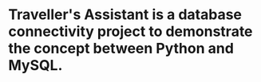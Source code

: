 # Traveller's Assistant is a database connectivity project to demonstrate the concept between Python and MySQL.
